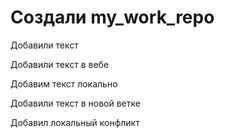﻿# Создали my_work_repo

Добавили текст

Добавили текст в вебе


Добавим текст локально

Добавили текст в новой ветке

Добавил локальный конфликт
